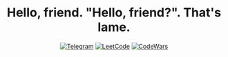 <div id="header" align="center">
  <h1>Hello, friend. "Hello, friend?". That's lame.</h1>

  [![Telegram](https://img.shields.io/badge/-Telegram:_@kaschenkkko-000?&logo=telegram)](https://t.me/kaschenkkko)
  [![LeetCode](https://img.shields.io/badge/-LeetCode:_@kaschenkkko-000?&logo=leetcode)](https://leetcode.com/u/kaschenkkko)
  [![CodeWars](https://img.shields.io/badge/-CodeWars:_@kaschenkkko-000?&logo=CodeWars)](https://www.codewars.com/users/kaschenkkko)

</div>

